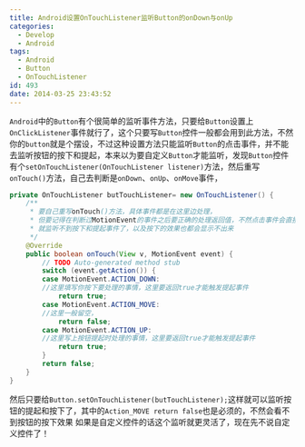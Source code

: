 ```yaml
---
title: Android设置OnTouchListener监听Button的onDown与onUp
categories:
  - Develop
  - Android
tags:
  - Android
  - Button
  - OnTouchListener
id: 493
date: 2014-03-25 23:43:52
---
```


`Android`中的`Button`有个很简单的监听事件方法，只要给`Button`设置上`OnClickListener`事件就行了，这个只要写`Button`控件一般都会用到此方法，不然你的`button`就是个摆设，不过这种设置方法只能监听`Button`的点击事件，并不能去监听按钮的按下和提起，本来以为要自定义`Button`才能监听，发现`Button`控件 有个`setOnTouchListener(OnTouchListener listener)`方法，然后重写`onTouch()`方法，自己去判断是`onDown`、`onUp`、`onMove`事件，
```java
private OnTouchListener butTouchListener= new OnTouchListener() {
	/**
	 * 要自己重写onTouch()方法，具体事件都是在这里边处理，
	 * 但要记得在判断过MotionEvent的事件之后要正确的处理返回值，不然点击事件会直接向下传递，
	 * 就监听不到按下和提起事件了，以及按下的效果也都会显示不出来
	 */
	@Override
	public boolean onTouch(View v, MotionEvent event) {
		// TODO Auto-generated method stub
		switch (event.getAction()) {
		case MotionEvent.ACTION_DOWN:
		//这里填写你按下要处理的事情，这里要返回true才能触发提起事件
			return true;
		case MotionEvent.ACTION_MOVE:
		//这里一般留空，
			return false;
		case MotionEvent.ACTION_UP:
		//这里写上按钮提起时处理的事情，这里要返回true才能触发提起事件
			return true;
		}
		return false;
	}
}
```
然后只要给`Button.setOnTouchListener(butTouchListener);`这样就可以监听按钮的提起和按下了，其中的`Action_MOVE return false`也是必须的，不然会看不到按钮的按下效果
如果是自定义控件的话这个监听就更灵活了，现在先不说自定义控件了！